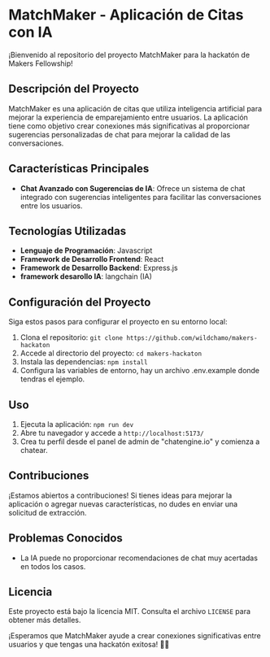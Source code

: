 # MatchMaker - Aplicación de Citas con IA

¡Bienvenido al repositorio del proyecto MatchMaker para la hackatón de Makers Fellowship!

## Descripción del Proyecto

MatchMaker es una aplicación de citas que utiliza inteligencia artificial para mejorar la experiencia de emparejamiento entre usuarios. La aplicación tiene como objetivo crear conexiones más significativas al proporcionar sugerencias personalizadas de chat para mejorar la calidad de las conversaciones.

## Características Principales

- **Chat Avanzado con Sugerencias de IA**: Ofrece un sistema de chat integrado con sugerencias inteligentes para facilitar las conversaciones entre los usuarios.

## Tecnologías Utilizadas

- **Lenguaje de Programación**: Javascript
- **Framework de Desarrollo Frontend**: React 
- **Framework de Desarrollo Backend**: Express.js
- **framework desarollo IA**: langchain (IA) 

## Configuración del Proyecto

Siga estos pasos para configurar el proyecto en su entorno local:

1. Clona el repositorio: `git clone https://github.com/wildchamo/makers-hackaton`
2. Accede al directorio del proyecto: `cd makers-hackaton`
3. Instala las dependencias: `npm install`
4. Configura las variables de entorno, hay un archivo .env.example donde tendras el ejemplo.

## Uso

1. Ejecuta la aplicación: `npm run dev`
2. Abre tu navegador y accede a `http://localhost:5173/`
3. Crea tu perfil desde el panel de admin de "chatengine.io" y comienza a chatear.

## Contribuciones

¡Estamos abiertos a contribuciones! Si tienes ideas para mejorar la aplicación o agregar nuevas características, no dudes en enviar una solicitud de extracción.

## Problemas Conocidos

- La IA puede no proporcionar recomendaciones de chat muy acertadas en todos los casos.

## Licencia

Este proyecto está bajo la licencia MIT. Consulta el archivo `LICENSE` para obtener más detalles.

¡Esperamos que MatchMaker ayude a crear conexiones significativas entre usuarios y que tengas una hackatón exitosa! 💖🚀
